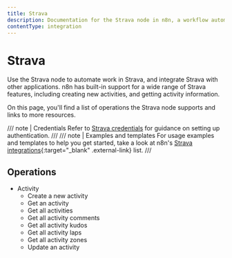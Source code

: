 ```yaml
---
title: Strava
description: Documentation for the Strava node in n8n, a workflow automation platform. Includes details of operations and configuration, and links to examples and credentials information.
contentType: integration
---
```


# Strava

Use the Strava node to automate work in Strava, and integrate Strava with other applications. n8n has built-in support for a wide range of Strava features, including creating new activities, and getting activity information. 

On this page, you'll find a list of operations the Strava node supports and links to more resources.

/// note | Credentials
Refer to [Strava credentials](/integrations/builtin/credentials/strava/) for guidance on setting up authentication. 
///
/// note | Examples and templates
For usage examples and templates to help you get started, take a look at n8n's [Strava integrations](https://n8n.io/integrations/strava/){:target="_blank" .external-link} list.
///

## Operations

* Activity
    * Create a new activity
    * Get an activity
    * Get all activities
    * Get all activity comments
    * Get all activity kudos
    * Get all activity laps
    * Get all activity zones
    * Update an activity

